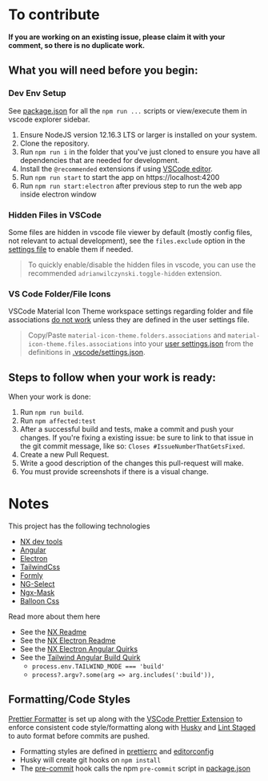 # To contribute

**If you are working on an existing issue, please claim it with your comment, so there is no duplicate work.**


## What you will need before you begin:

### Dev Env Setup
See [package.json](./package.json) for all the `npm run ...` scripts or view/execute them in vscode explorer sidebar.

1. Ensure NodeJS version 12.16.3 LTS or larger is installed on your system.
2. Clone the repository.
3. Run `npm run i` in the folder that you've just cloned to ensure you have all dependencies that are needed for development.
4. Install the `@recommended` extensions if using [VSCode editor](https://code.visualstudio.com/).
5. Run `npm run start` to start the app on https://localhost:4200
6. Run `npm run start:electron` after previous step to run the web app inside electron window

### Hidden Files in VSCode
Some files are hidden in vscode file viewer by default (mostly config files, not relevant to actual development),
see the `files.exclude` option in the [settings file](.vscode/settings.json) to enable them if needed.

> To quickly enable/disable the hidden files in vscode, you can use the recommended `adrianwilczynski.toggle-hidden` extension.

### VS Code Folder/File Icons
VSCode Material Icon Theme workspace settings regarding folder and file associations [do not work](https://github.com/PKief/vscode-material-icon-theme/issues/208) unless they are defined in the user settings file.

> Copy/Paste `material-icon-theme.folders.associations` and `material-icon-theme.files.associations` into your [user settings.json](https://code.visualstudio.com/docs/getstarted/settings#_settings-file-locations) from the definitions in [.vscode/settings.json](.vscode/settings.json).



## Steps to follow when your work is ready:

When your work is done:
1. Run `npm run build`.
2. Run `npm affected:test`
3. After a successful build and tests, make a commit and push your changes.
   If you're fixing a existing issue: be sure to link to that issue in the git commit message, like so:
   `Closes #IssueNumberThatGetsFixed`.
4. Create a new Pull Request.
5. Write a good description of the changes this pull-request will make.
6. You must provide screenshots if there is a visual change.



# Notes
This project has the following technologies
* [NX dev tools](https://nx.dev/angular)
* [Angular](https://angular.io/)
* [Electron](https://www.electronjs.org/)
* [TailwindCss](https://tailwindcss.com/)
* [Formly](https://formly.dev/)
* [NG-Select](https://ng-select.github.io/ng-select)
* [Ngx-Mask](https://jsdaddy.github.io/ngx-mask-page/mask-component)
* [Balloon Css](https://github.com/kazzkiq/balloon.css)

Read more about them here
* See the [NX Readme](./readme-nx.md)
* See the [NX Electron Readme](https://github.com/bennymeg/nx-electron)
* See the [NX Electron Angular Quirks](https://github.com/bennymeg/nx-electron/issues/18#issuecomment-616982776)
* See the [Tailwind Angular Build Quirk](https://github.com/angular/angular-cli/issues/20015)
  * `process.env.TAILWIND_MODE === 'build'`
  * `process?.argv?.some(arg => arg.includes(':build')),`


## Formatting/Code Styles
[Prettier Formatter](https://prettier.io/) is set up along with the [VSCode Prettier Extension](https://marketplace.visualstudio.com/items?itemName=esbenp.prettier-vscode) to enforce consistent code style/formatting along with [Husky](https://www.npmjs.com/package/husky) and [Lint Staged](https://www.npmjs.com/package/lint-staged) to auto format before commits are pushed.

* Formatting styles are defined in [prettierrc](.prettierrc) and [editorconfig](.editorconfig)
* Husky will create git hooks on `npm install`
* The [pre-commit](.husky/pre-commit) hook calls the npm `pre-commit` script in [package.json](package.json)


